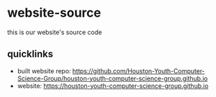 # website-source

this is our website's source code

## quicklinks
 - built website repo: https://github.com/Houston-Youth-Computer-Science-Group/houston-youth-computer-science-group.github.io
 - website: https://houston-youth-computer-science-group.github.io
